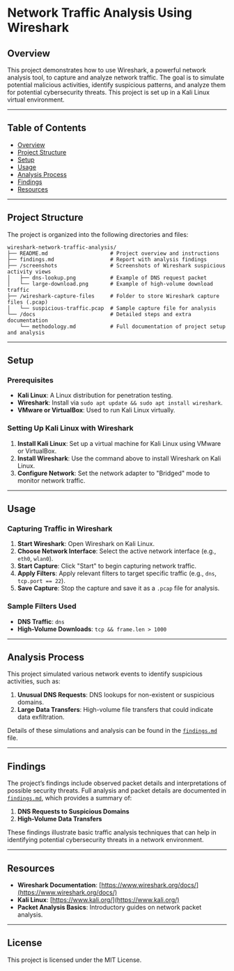 # Network Traffic Analysis Using Wireshark

## Overview
This project demonstrates how to use Wireshark, a powerful network analysis tool, to capture and analyze network traffic. The goal is to simulate potential malicious activities, identify suspicious patterns, and analyze them for potential cybersecurity threats. This project is set up in a Kali Linux virtual environment.

---

## Table of Contents
- [Overview](#overview)
- [Project Structure](#project-structure)
- [Setup](#setup)
- [Usage](#usage)
- [Analysis Process](#analysis-process)
- [Findings](#findings)
- [Resources](#resources)

---

## Project Structure
The project is organized into the following directories and files:

```plaintext
wireshark-network-traffic-analysis/
├── README.md                    # Project overview and instructions
├── findings.md                  # Report with analysis findings
├── /screenshots                 # Screenshots of Wireshark suspicious activity views
│   ├── dns-lookup.png           # Example of DNS request packet
│   └── large-download.png       # Example of high-volume download traffic
├── /wireshark-capture-files     # Folder to store Wireshark capture files (.pcap)
│   └── suspicious-traffic.pcap  # Sample capture file for analysis
└── /docs                        # Detailed steps and extra documentation
    └── methodology.md           # Full documentation of project setup and analysis
```


---


## Setup

### Prerequisites
- **Kali Linux**: A Linux distribution for penetration testing.
- **Wireshark**: Install via `sudo apt update && sudo apt install wireshark`.
- **VMware or VirtualBox**: Used to run Kali Linux virtually.

### Setting Up Kali Linux with Wireshark
1. **Install Kali Linux**: Set up a virtual machine for Kali Linux using VMware or VirtualBox.
2. **Install Wireshark**: Use the command above to install Wireshark on Kali Linux.
3. **Configure Network**: Set the network adapter to "Bridged" mode to monitor network traffic.

---

## Usage

### Capturing Traffic in Wireshark
1. **Start Wireshark**: Open Wireshark on Kali Linux.
2. **Choose Network Interface**: Select the active network interface (e.g., `eth0`, `wlan0`).
3. **Start Capture**: Click "Start" to begin capturing network traffic.
4. **Apply Filters**: Apply relevant filters to target specific traffic (e.g., `dns`, `tcp.port == 22`).
5. **Save Capture**: Stop the capture and save it as a `.pcap` file for analysis.

### Sample Filters Used
- **DNS Traffic**: `dns`
- **High-Volume Downloads**: `tcp && frame.len > 1000`

---

## Analysis Process
This project simulated various network events to identify suspicious activities, such as:
1. **Unusual DNS Requests**: DNS lookups for non-existent or suspicious domains.
2. **Large Data Transfers**: High-volume file transfers that could indicate data exfiltration.

Details of these simulations and analysis can be found in the [`findings.md`](./findings.md) file.

---

## Findings
The project’s findings include observed packet details and interpretations of possible security threats. Full analysis and packet details are documented in [`findings.md`](./findings.md), which provides a summary of:
1. **DNS Requests to Suspicious Domains**
2. **High-Volume Data Transfers**

These findings illustrate basic traffic analysis techniques that can help in identifying potential cybersecurity threats in a network environment.

---

## Resources
- **Wireshark Documentation**: [https://www.wireshark.org/docs/](https://www.wireshark.org/docs/)
- **Kali Linux**: [https://www.kali.org/](https://www.kali.org/)
- **Packet Analysis Basics**: Introductory guides on network packet analysis.

---

## License
This project is licensed under the MIT License.
